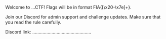 Welcome to ...CTF! Flags will be in format FIA\{[\x20-\x7e]+\}.

Join our Discord for admin support and challenge updates. Make sure that you read the rule carefully. 

Discord link: ..............................................
